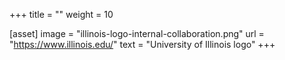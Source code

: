 +++
title = ""
weight = 10

[asset]
  image = "illinois-logo-internal-collaboration.png"
  url = "https://www.illinois.edu/"
  text = "University of Illinois logo"
+++
